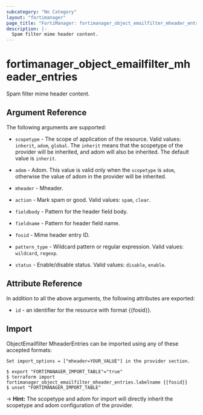 ```yaml
---
subcategory: "No Category"
layout: "fortimanager"
page_title: "FortiManager: fortimanager_object_emailfilter_mheader_entries"
description: |-
  Spam filter mime header content.
---
```


# fortimanager_object_emailfilter_mheader_entries
Spam filter mime header content.

## Argument Reference


The following arguments are supported:

* `scopetype` - The scope of application of the resource. Valid values: `inherit`, `adom`, `global`. The `inherit` means that the scopetype of the provider will be inherited, and adom will also be inherited. The default value is `inherit`.
* `adom` - Adom. This value is valid only when the `scopetype` is `adom`, otherwise the value of adom in the provider will be inherited.
* `mheader` - Mheader.

* `action` - Mark spam or good. Valid values: `spam`, `clear`.

* `fieldbody` - Pattern for the header field body.
* `fieldname` - Pattern for header field name.
* `fosid` - Mime header entry ID.
* `pattern_type` - Wildcard pattern or regular expression. Valid values: `wildcard`, `regexp`.

* `status` - Enable/disable status. Valid values: `disable`, `enable`.



## Attribute Reference

In addition to all the above arguments, the following attributes are exported:
* `id` - an identifier for the resource with format {{fosid}}.

## Import

ObjectEmailfilter MheaderEntries can be imported using any of these accepted formats:
```
Set import_options = ["mheader=YOUR_VALUE"] in the provider section.

$ export "FORTIMANAGER_IMPORT_TABLE"="true"
$ terraform import fortimanager_object_emailfilter_mheader_entries.labelname {{fosid}}
$ unset "FORTIMANAGER_IMPORT_TABLE"
```
-> **Hint:** The scopetype and adom for import will directly inherit the scopetype and adom configuration of the provider.
